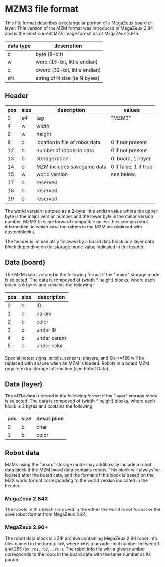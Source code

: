 # MZM3 file format

This file format describes a rectangular portion of a MegaZeux board or
layer. This version of the MZM format was introduced in MegaZeux 2.84
and is the most current MZX image format as of MegaZeux 2.91h.

| data type | description  |
|-----------|--------------|
| b         | byte (8-bit)
| w         | word (16-bit, little endian)
| d         | dword (32-bit, little endian)
| sN        | string of N size (ie N bytes)


## Header

| pos | size | description                       | values |
|-----|------|-----------------------------------|--------|
| 0   | s4   | tag                               | "MZM3"
| 4   | w    | width
| 6   | w    | height
| 8   | d    | location in file of robot data    | 0 if not present
| 12  | b    | number of robots in data          | 0 if not present
| 13  | b    | storage mode                      | 0: board, 1: layer
| 14  | b    | MZM includes savegame data        | 0 if false, 1 if true
| 15  | w    | world version                     | see below.
| 17  | b    | reserved
| 18  | b    | reserved
| 19  | b    | reserved

The world version is stored as a 2-byte little endian value where the
upper byte is the major version number and the lower byte is the minor
version number. MZM3 files are forward compatible unless they contain
robot information, in which case the robots in the MZM are replaced
with customblocks.

The header is immediately followed by a board data block or a layer
data block depending on the storage mode value indicated in the header.


## Data (board)

The MZM data is stored in the following format if the "board" storage
mode is selected. The data is composed of (width * height) blocks, where
each block is 6 bytes and contains the following:

| pos | size | description |
|-----|------|-------------|
| 0   | b    | ID
| 1   | b    | param
| 2   | b    | color
| 3   | b    | under ID
| 4   | b    | under param
| 5   | b    | under color

Special notes: signs, scrolls, sensors, players, and IDs >=128 will be
replaced with spaces when an MZM is loaded. Robots in a board MZM require
extra storage information (see Robot Data).


## Data (layer)

The MZM data is stored in the following format if the "layer" storage
mode is selected. The data is composed of (width * height) blocks, where
each block is 2 bytes and contains the following:

| pos | size | description |
|-----|------|-------------|
| 0   | b    | char
| 1   | b    | color


## Robot data

MZMs using the "board" storage mode may additionally include a robot
data block if the MZM board data contains robots. This block will always
be located after the board data, and the format of this block is based
on the MZX world format corresponding to the world version indicated in
the header.

### MegaZeux 2.84X

The robots in this block are saved in the either the world robot format
or the save robot format from MegaZeux 2.84.

### MegaZeux 2.90+

The robot data block is a ZIP archive containing MegaZeux 2.90 robot
info files named in the format `r##`, where `##` is a hexadecimal number
between 1 and 255 (ex: `r01`, `r02`, ... `rFF`). The robot info file
with a given number corresponds to the robot in the board data with the
same number as its param.
